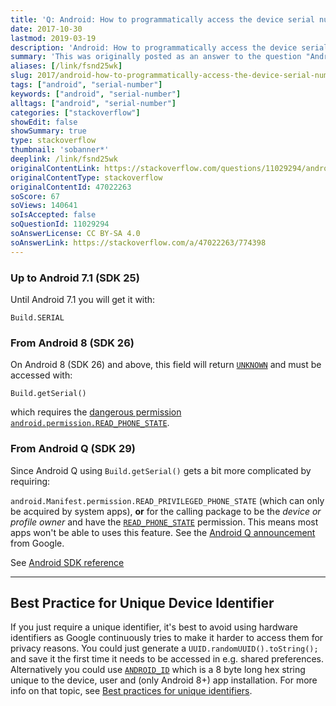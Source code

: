 ```yaml
---
title: 'Q: Android: How to programmatically access the device serial number shown in the AVD manager (API Version 8)'
date: 2017-10-30
lastmod: 2019-03-19
description: 'Android: How to programmatically access the device serial number shown in the AVD manager (API Version 8)'
summary: 'This was originally posted as an answer to the question "Android: How to programmatically access the device serial number shown in the AVD manager (API Version 8)" on stackoverflow.com.'
aliases: [/link/fsnd25wk]
slug: 2017/android-how-to-programmatically-access-the-device-serial-number-shown-in-the-avd-manager-(api-version-8)
tags: ["android", "serial-number"]
keywords: ["android", "serial-number"]
alltags: ["android", "serial-number"]
categories: ["stackoverflow"]
showEdit: false
showSummary: true
type: stackoverflow
thumbnail: 'sobanner*'
deeplink: /link/fsnd25wk
originalContentLink: https://stackoverflow.com/questions/11029294/android-how-to-programmatically-access-the-device-serial-number-shown-in-the-av
originalContentType: stackoverflow
originalContentId: 47022263
soScore: 67
soViews: 140641
soIsAccepted: false
soQuestionId: 11029294
soAnswerLicense: CC BY-SA 4.0
soAnswerLink: https://stackoverflow.com/a/47022263/774398
---
```

### Up to Android 7.1 (SDK 25)

Until Android 7.1 you will get it with:

```
Build.SERIAL

```

### From Android 8 (SDK 26)

On Android 8 (SDK 26) and above, this field will
return [`UNKNOWN`](https://developer.android.com/reference/android/os/Build.html#UNKNOWN) and must be accessed with:

```
Build.getSerial()

```

which requires
the [dangerous permission](https://developer.android.com/guide/topics/permissions/requesting.html#normal-dangerous) [`android.permission.READ_PHONE_STATE`](https://developer.android.com/reference/android/Manifest.permission.html#READ_PHONE_STATE).

### From Android Q (SDK 29)

Since Android Q using `Build.getSerial()` gets a bit more complicated by requiring:

`android.Manifest.permission.READ_PRIVILEGED_PHONE_STATE` (which can only be acquired by system apps), **or** for the
calling package to be the _device or profile owner_ and have
the [`READ_PHONE_STATE`](https://developer.android.com/reference/android/Manifest.permission.html#READ_PHONE_STATE)
permission. This means most apps won't be able to uses this feature. See
the [Android Q announcement](https://developer.android.com/preview/privacy/data-identifiers#device-ids) from Google.

See [Android SDK reference](https://developer.android.com/reference/android/os/Build.html#getSerial())

* * *

Best Practice for Unique Device Identifier
------------------------------------------

If you just require a unique identifier, it's best to avoid using hardware identifiers as Google continuously tries to
make it harder to access them for privacy reasons. You could just generate a `UUID.randomUUID().toString();` and save it
the first time it needs to be accessed in e.g. shared preferences. Alternatively you could
use [`ANDROID_ID`](https://stackoverflow.com/questions/2785485/is-there-a-unique-android-device-id) which is a 8 byte
long hex string unique to the device, user and (only Android 8+) app installation. For more info on that topic,
see [Best practices for unique identifiers](https://developer.android.com/training/articles/user-data-ids).
